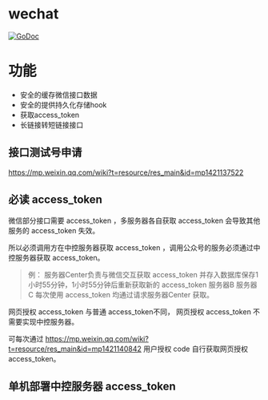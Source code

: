 # wechat


[![GoDoc](https://godoc.org/github.com/og/gowechat?status.svg)](https://godoc.org/github.com/og/gowechat)


# 功能

- 安全的缓存微信接口数据
- 安全的提供持久化存储hook
- 获取access_token
- 长链接转短链接接口


## 接口测试号申请

https://mp.weixin.qq.com/wiki?t=resource/res_main&id=mp1421137522



## 必读 access_token

微信部分接口需要 access_token ，多服务器各自获取 access_token 会导致其他服务的 access_token 失效。

所以必须调用方在中控服务器获取 access_token ，调用公众号的服务必须通过中控服务器获取 access_token。


> 例： 服务器Center负责与微信交互获取 access_token 并存入数据库保存1小时55分钟，1小时55分钟后重新获取新的 access_token
> 服务器B 服务器C 每次使用 access_token 均通过请求服务器Center 获取。


网页授权 access_token 与普通 access_token不同， 网页授权 access_token 不需要实现中控服务器。

可每次通过 https://mp.weixin.qq.com/wiki?t=resource/res_main&id=mp1421140842 用户授权 code 自行获取网页授权access_token。


## 单机部署中控服务器 access_token

